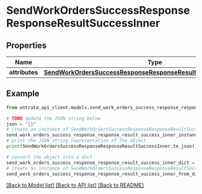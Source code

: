 # SendWorkOrdersSuccessResponseResponseResultSuccessInner


## Properties

Name | Type | Description | Notes
------------ | ------------- | ------------- | -------------
**attributes** | [**SendWorkOrdersSuccessResponseResponseResultSuccessInnerAttributes**](SendWorkOrdersSuccessResponseResponseResultSuccessInnerAttributes.md) |  | 

## Example

```python
from entrata_api_client.models.send_work_orders_success_response_response_result_success_inner import SendWorkOrdersSuccessResponseResponseResultSuccessInner

# TODO update the JSON string below
json = "{}"
# create an instance of SendWorkOrdersSuccessResponseResponseResultSuccessInner from a JSON string
send_work_orders_success_response_response_result_success_inner_instance = SendWorkOrdersSuccessResponseResponseResultSuccessInner.from_json(json)
# print the JSON string representation of the object
print(SendWorkOrdersSuccessResponseResponseResultSuccessInner.to_json())

# convert the object into a dict
send_work_orders_success_response_response_result_success_inner_dict = send_work_orders_success_response_response_result_success_inner_instance.to_dict()
# create an instance of SendWorkOrdersSuccessResponseResponseResultSuccessInner from a dict
send_work_orders_success_response_response_result_success_inner_from_dict = SendWorkOrdersSuccessResponseResponseResultSuccessInner.from_dict(send_work_orders_success_response_response_result_success_inner_dict)
```
[[Back to Model list]](../README.md#documentation-for-models) [[Back to API list]](../README.md#documentation-for-api-endpoints) [[Back to README]](../README.md)


